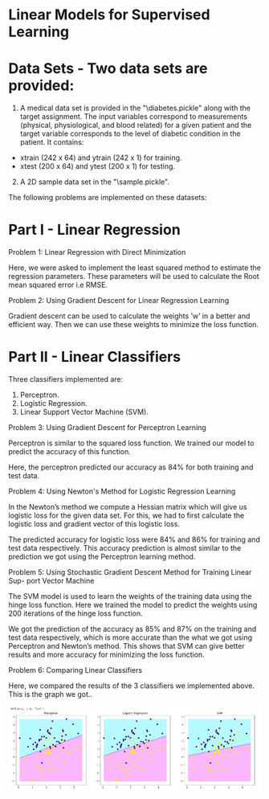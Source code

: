# Linear Models for Supervised Learning

# Data Sets - Two data sets are provided:

1. A medical data set is provided in the "\diabetes.pickle" along with the target assignment. 
The input variables correspond to measurements (physical, physiological, and blood related) for a given patient
and the target variable corresponds to the level of diabetic condition in the patient. It contains:

- xtrain (242 x 64) and ytrain (242 x 1) for training.
- xtest (200 x 64) and ytest (200 x 1) for testing.

2. A 2D sample data set in the "\sample.pickle".

The following problems are implemented on these datasets:

# Part I - Linear Regression

Problem 1: Linear Regression with Direct Minimization

Here, we were asked to implement the least squared method to estimate the regression
parameters. These parameters will be used to calculate the Root mean squared error i.e
RMSE.

Problem 2: Using Gradient Descent for Linear Regression Learning

Gradient descent can be used to calculate the weights ’w’ in a better and efficient way.
Then we can use these weights to minimize the loss function.

# Part II - Linear Classifiers

Three classifiers implemented are:

1. Perceptron.
2. Logistic Regression.
3. Linear Support Vector Machine (SVM).

Problem 3: Using Gradient Descent for Perceptron Learning

Perceptron is similar to the squared loss function. We trained our model to predict the
accuracy of this function.

Here, the perceptron predicted our accuracy as 84% for both training and test data.

Problem 4: Using Newton's Method for Logistic Regression Learning

In the Newton’s method we compute a Hessian matrix which will give us logistic loss for
the given data set. For this, we had to first calculate the logistic loss and gradient
vector of this logistic loss.

The predicted accuracy for logistic loss were 84% and 86% for training and test data
respectively. This accuracy prediction is almost similar to the prediction we got using
the Perceptron learning method.

Problem 5: Using Stochastic Gradient Descent Method for Training Linear Sup-
port Vector Machine

The SVM model is used to learn the weights of the training data using the hinge loss
function. Here we trained the model to predict the weights using 200 iterations of the
hinge loss function.

We got the prediction of the accuracy as 85% and 87% on the training and test data
respectively, which is more accurate than the what we got using Perceptron and
Newton’s method. This shows that SVM can give better results and more accuracy for
minimizing the loss function.

Problem 6: Comparing Linear Classifiers

Here, we compared the results of the 3 classifiers we implemented above. This is the
graph we got..

![caption](https://github.com/vinita1005/ML/blob/linear_reg_classifier/Graphs.PNG)
